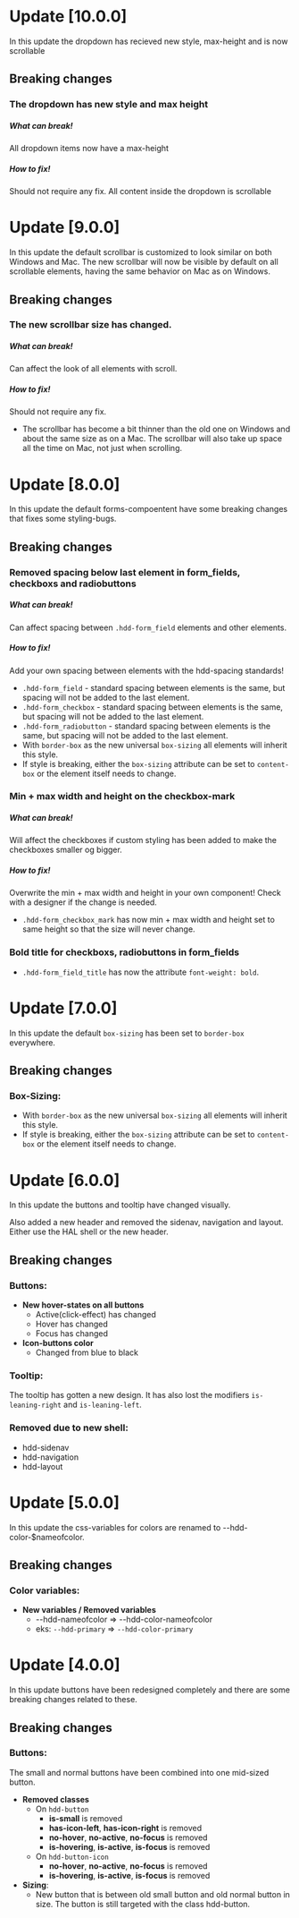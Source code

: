 # Update [10.0.0]
In this update the dropdown has recieved new style, max-height and is now scrollable

## Breaking changes

### The dropdown has new style and max height
##### What can break! 
All dropdown items now have a max-height 
##### How to fix!
Should not require any fix.
All content inside the dropdown is scrollable

# Update [9.0.0]
In this update the default scrollbar is customized to look similar on both Windows and Mac. The new scrollbar will now be visible by default on all scrollable elements, having the same behavior on Mac as on Windows.

## Breaking changes

### The new scrollbar size has changed.
##### What can break! 
Can affect the look of all elements with scroll. 
##### How to fix!
Should not require any fix.

* The scrollbar has become a bit thinner than the old one on Windows and about the same size as on a Mac. The scrollbar will also take up space all the time on Mac, not just when scrolling. 


# Update [8.0.0]
In this update the default forms-compoentent have some breaking changes that fixes some styling-bugs.

## Breaking changes

### Removed spacing below last element in form_fields, checkboxs and radiobuttons
##### What can break! 
Can affect spacing between `.hdd-form_field` elements and other elements.
##### How to fix!
Add your own spacing between elements with the hdd-spacing standards!

* `.hdd-form_field` - standard spacing between elements is the same, but spacing will not be added to the last element. 
* `.hdd-form_checkbox` - standard spacing between elements is the same, but spacing will not be added to the last element.
* `.hdd-form_radiobutton` - standard spacing between elements is the same, but spacing will not be added to the last element.
* With `border-box` as the new universal `box-sizing` all elements will inherit this style. 
* If style is breaking, either the `box-sizing` attribute can be set to `content-box` or the element itself needs to change.

### Min + max width and height on the checkbox-mark
##### What can break! 
Will affect the checkboxes if custom styling has been added to make the checkboxes smaller og bigger.
##### How to fix!
Overwrite the min + max width and height in your own component! Check with a designer if the change is needed. 

* `.hdd-form_checkbox_mark` has now min + max width and height set to same height so that the size will never change.

### Bold title for checkboxs, radiobuttons in form_fields
* `.hdd-form_field_title` has now the attribute `font-weight: bold`.


# Update [7.0.0]
In this update the default `box-sizing` has been set to `border-box` everywhere.

## Breaking changes

### Box-Sizing:
* With `border-box` as the new universal `box-sizing` all elements will inherit this style. 
* If style is breaking, either the `box-sizing` attribute can be set to `content-box` or the element itself needs to change.


# Update [6.0.0]
In this update the buttons and tooltip have changed visually. 

Also added a new header and removed the sidenav, navigation and layout. Either use the HAL shell or the new header.


## Breaking changes

### Buttons:

* **New hover-states on all buttons**
    * Active(click-effect) has changed
    * Hover has changed
    * Focus has changed
* **Icon-buttons color**
    * Changed from blue to black

### Tooltip:
The tooltip has gotten a new design. It has also lost the modifiers `is-leaning-right` and `is-leaning-left`.

### Removed due to new shell:
* hdd-sidenav
* hdd-navigation
* hdd-layout


# Update [5.0.0]
In this update the css-variables for colors are renamed to --hdd-color-$nameofcolor.

## Breaking changes

### Color variables:

* **New variables / Removed variables**
    * --hdd-nameofcolor => --hdd-color-nameofcolor
    * eks: `--hdd-primary` => `--hdd-color-primary`


# Update [4.0.0]
In this update buttons have been redesigned completely and there are some breaking changes related to these.

## Breaking changes

### Buttons:
The small and normal buttons have been combined into one mid-sized button.
* **Removed classes**
    * On `hdd-button`
        * **is-small** is removed
        * **has-icon-left**, **has-icon-right** is removed
        * **no-hover**, **no-active**, **no-focus** is removed
        * **is-hovering**, **is-active**, **is-focus** is removed
    * On `hdd-button-icon`
        * **no-hover**, **no-active**, **no-focus** is removed
        * **is-hovering**, **is-active**, **is-focus** is removed
* **Sizing**:
    * New button that is between old small button and old normal button in size. The button is still targeted with the class hdd-button.
